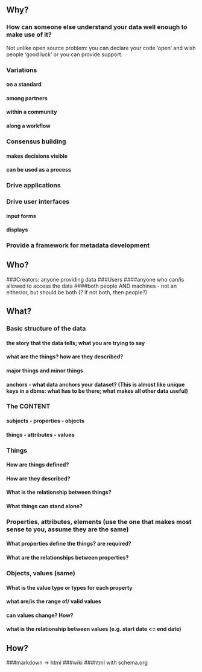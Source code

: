 ## Why?

### How can someone else understand your data well enough to make use of it?

Not unlike open source problem: you can declare your code ‘open’ and wish people ‘good luck’ or you can provide support.

### Variations 
#### on a standard
#### among partners
#### within a community
#### along a workflow
### Consensus building
#### makes decisions visible
#### can be used as a process
### Drive applications
### Drive user interfaces
#### input forms
#### displays
### Provide a framework for metadata development

## Who?
###Creators: anyone providing data
###Users
####anyone who can/is allowed to access the data
####both people AND machines - not an either/or, but should be both (? if not both, then people?)

## What?
### Basic structure of the data
#### the story that the data tells; what you are trying to say
#### what are the things? how are they described?
#### major things and minor things
#### anchors - what data anchors your dataset? (This is almost like unique keys in a dbms: what has to be there; what makes all other data useful)
### The CONTENT
#### subjects - properties - objects
#### things - attributes - values
### Things
#### How are things defined?
#### How are they described?
#### What is the relationship between things?
#### What things can stand alone?
### Properties, attributes, elements (use the one that makes most sense to you, assume they are the same)
#### What properties define the things? are required? 
#### What are the relationships between properties?
### Objects, values (same)
#### What is the value type or types for each property
#### what are/is the range of/ valid values
#### can values change? How?
#### what is the relationship between values (e.g. start date <= end date)
## How?
###markdown -> html
###wiki
###html with schema.org
